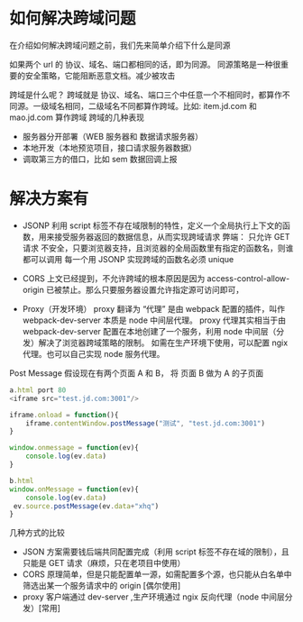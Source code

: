 # 如何解决跨域问题
在介绍如何解决跨域问题之前，我们先来简单介绍下什么是同源

如果两个 url 的 协议、域名、端口都相同的话，即为同源。
同源策略是一种很重要的安全策略，它能阻断恶意文档。减少被攻击

跨域是什么呢？
跨域就是 协议、域名、端口三个中任意一个不相同时，都算作不同源。一级域名相同，二级域名不同都算作跨域。比如: item.jd.com 和 mao.jd.com 算作跨域
跨域的几种表现
- 服务器分开部署（WEB 服务器和 数据请求服务器）
- 本地开发（本地预览项目，接口请求服务器数据）
- 调取第三方的借口，比如 sem 数据回调上报


# 解决方案有
- JSONP
利用 script 标签不存在域限制的特性，定义一个全局执行上下文的函数，用来接受服务器返回的数据信息，从而实现跨域请求
弊端：
只允许 GET 请求
不安全，只要浏览器支持，且浏览器的全局函数里有指定的函数名，则谁都可以调用
每一个用 JSONP 实现跨域的函数名必须 unique

- CORS
上文已经提到，不允许跨域的根本原因是因为 access-control-allow-origin 已被禁止。那么只要服务器设置允许指定源可访问即可，

- Proxy（开发环境）
proxy 翻译为 “代理” 是由 webpack 配置的插件，叫作 webpack-dev-server
本质是 node 中间层代理。
proxy 代理其实相当于由 webpack-dev-server 配置在本地创建了一个服务，利用 node 中间层（分发）解决了浏览器跨域策略的限制。
如需在生产环境下使用，可以配置 ngix 代理。也可以自己实现 node 服务代理。

Post Message
假设现在有两个页面 A 和 B， 将 页面 B 做为 A 的子页面

```javascript
a.html port 80
<iframe src="test.jd.com:3001"/>

iframe.onload = function(){
    iframe.contentWindow.postMessage("测试", "test.jd.com:3001")
}

window.onmessage = function(ev){
    console.log(ev.data)
}

b.html 
window.onMessage = function(ev){
    console.log(ev.data)
 ev.source.postMessage(ev.data+"xhq")
}

```

几种方式的比较
- JSON 方案需要钱后端共同配置完成（利用 script 标签不存在域的限制），且只能是 GET 请求（麻烦，只在老项目中使用）
- CORS 原理简单，但是只能配置单一源，如需配置多个源，也只能从白名单中筛选出某一个服务请求中的 origin [偶尔使用]
- proxy 客户端通过 dev-server ,生产环境通过 ngix 反向代理（node 中间层分发）[常用]